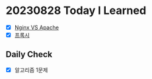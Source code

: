 # 20230828 Today I Learned
- [X] [Nginx VS Apache](../../Project/NginxVSApache.md)
- [X] [프록시](../../web/forward_and_reverse_proxy.md)

## Daily Check
- [X] 알고리즘 1문제